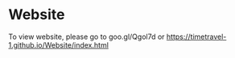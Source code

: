 # Website
To view website, please go to goo.gl/Qgol7d or https://timetravel-1.github.io/Website/index.html

